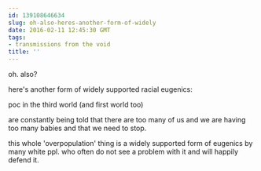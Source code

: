 ```yaml
---
id: 139108646634
slug: oh-also-heres-another-form-of-widely
date: 2016-02-11 12:45:30 GMT
tags:
- transmissions from the void
title: ''
---
```


oh. also? 

here's another form of widely supported racial eugenics:

poc in the third world (and first world too)

are constantly being told that there are too many of us and we are having too many babies and that we need to stop.

this whole 'overpopulation' thing is a widely supported form of eugenics by many white ppl. who often do not see a problem with it and will happily defend it.
